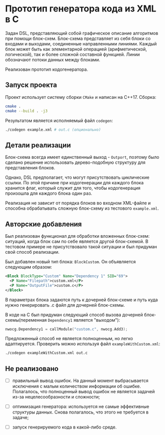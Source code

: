 # Прототип генератора кода из XML в C

Задан DSL, представляющий собой графическое описание алгоритмов при
помощи блок-схем.  Блок-схема представляет из себя блоки со входами и
выходами, соединенные направленными линиями. Каждый блок может быть
как элементарной операцией (арифметической, логической), так и более
сложной составной функцией. Линии обозначают потоки данных между
блоками.

Реализован прототип кодогенератора.

## Запуск проекта

Проект использует систему сборки `CMake` и написан на C++17. Сборка:
```bash
cmake .
cmake --build . -j3
```

Результатом является исполняемый файл `codegen`:
```bash
./codegen example.xml # out.c (опционально)
```

## Детали реализации

Блок-схема всегда имеет единственный выход - `Outport`, поэтому было
сделано решение использовать дерево-подобную структуру для
представления блоков.

Однако, DSL предполагает, что могут присутствовать циклические
ссылки. По этой причине при кодогенерации для каждого блока хранится
флаг, который служит для того, чтобы кодогенерация произошла для
каждого блока один раз.

Реализация не зависит от порядка блоков во входном XML-файле и способна обрабатывать сложную блок-схему из тестового `example.xml`.

## Авторские добавления

Был реализован функционал для обработки вложенных блок-схем: ситуаций, когда блок сам по себе является другой блок-схемой. В тестовом примере не присутствовало такой ситуации и был придуман свой способ реализации.

Был добавлен новый тип блока: `BlockCustom`. Он объявляется следующим образом:
```xml
<Block BlockType="Custom" Name="Dependency 1" SID="69">
  <P Name="Filepath">custom.xml</P>
  <P Name="OutputFile">custom.c</P>
</Block>
```
В параметрах блока задаются путь к дочерней блок-схеме и путь куда нужно генерировать .c файл для дочерней блок-схемы.

В коде на C был придуман следующий способ вызова дочерней
блок-схемы(переменная `Dependency1` является "выходом"):
```c
nwocg.Dependency1 = callModule("custom.c", nwocg.Add3);
```

Предложенный способ не является полноценным, но легко
адаптируется. Проверить можно используя файл `exampleWithCustom.xml`:
```bash
./codegen exampleWithCustom.xml out.c
```

## Не реализовано

 - [ ] правильный вывод ошибок. На данный момент выбрасывается
	   исключения с малым количеством информации об
	   ошибке. Полагалось, что полноценный вывод ошибок не является
	   задачей из-за нецелесообразности и сложности;

 - [ ] оптимизация генератора: используется не самые эффективные
	   структуры данных. Снова полагалось, что этого не требуется в
	   задаче;

 - [ ] запуск генерируемого кода в какой-либо среде.
